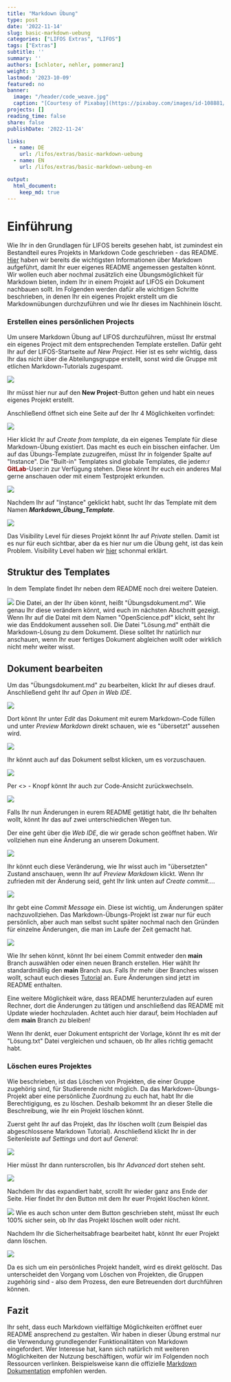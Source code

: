 ```yaml
---
title: "Markdown Übung" 
type: post
date: '2022-11-14' 
slug: basic-markdown-uebung
categories: ["LIFOS Extras", "LIFOS"] 
tags: ["Extras"] 
subtitle: ''
summary: '' 
authors: [schloter, nehler, pommeranz] 
weight: 3
lastmod: '2023-10-09'
featured: no
banner:
  image: "/header/code_weave.jpg"
  caption: "[Courtesy of Pixabay](https://pixabay.com/images/id-108881/)"
projects: []
reading_time: false
share: false
publishDate: '2022-11-24'

links:
  - name: DE
    url: /lifos/extras/basic-markdown-uebung
  - name: EN
    url: /lifos/extras/basic-markdown-uebung-en

output:
  html_document:
    keep_md: true
---
```


# Einführung   
  
Wie Ihr in den Grundlagen für LIFOS bereits gesehen habt, ist zumindest ein Bestandteil eures Projekts in Markdown Code geschrieben - das README. [Hier](/post/eigenesprojekt/#Markdown) haben wir bereits die wichtigsten Informationen über Markdown aufgeführt, damit Ihr euer eigenes README angemessen gestalten könnt. Wir wollen euch aber nochmal zusätzlich eine Übungsmöglichkeit für Markdown bieten, indem Ihr in einem Projekt auf LIFOS ein Dokument nachbauen sollt. Im Folgenden werden dafür alle wichtigen Schritte beschrieben, in denen Ihr ein eigenes Projekt erstellt um die Markdownübungen durchzuführen und wie Ihr dieses im Nachhinein löscht. 

### Erstellen eines persönlichen Projects 

Um unsere Markdown Übung auf LIFOS durchzuführen, müsst Ihr erstmal ein eigenes Project mit dem entsprechenden Template erstellen. Dafür geht Ihr auf der LIFOS-Startseite auf *New Project*. Hier ist es sehr wichtig, dass Ihr das nicht über die Abteilungsgruppe erstellt, sonst wird die Gruppe mit etlichen Markdown-Tutorials zugespamt.

![](/lifos/extras/../grundlagen/gitlaborientierung_newproject.png)

Ihr müsst hier nur auf den **New Project**-Button gehen und habt ein neues eigenes Projekt erstellt. 

Anschließend öffnet sich eine Seite auf der Ihr 4 Möglichkeiten vorfindet: 

![](/lifos/extras/../grundlagen/gitlaborientierung_newprojectoptions.png) 

Hier klickt Ihr auf *Create from template*, da ein eigenes Template für diese Markdown-Übung existiert. Das macht es euch ein bisschen einfacher. Um auf das Übungs-Template zuzugreifen, müsst Ihr in folgender Spalte auf "Instance". Die "Built-in" Templates sind globale Templates, die jedem:r <span style="color: darkred;">**GitLab**</span>-User:in zur Verfügung stehen. Diese könnt Ihr euch ein anderes Mal gerne anschauen oder mit einem Testprojekt erkunden. 

![](/lifos/extras/../grundlagen/gitlaborientierung_newprojectinstance.png) 

Nachdem Ihr auf "Instance" geklickt habt, sucht Ihr das Template mit dem Namen **_Markdown_Übung_Template_**. 
 
![](/lifos/extras/../grundlagen/gitlaborientierung_markdownInstanceTemplate.png) 

Das Visibility Level für dieses Projekt könnt Ihr auf *Private* stellen. Damit ist es nur für euch sichtbar, aber da es hier nur um die Übung geht, ist das kein Problem. Visibility Level haben wir [hier](/lifos/grundlagen/eigenesprojekt#visibility-levels) schonmal erklärt.

## Struktur des Templates

In dem Template findet Ihr neben dem README noch drei weitere Dateien. 

![](/lifos/extras/../grundlagen/gitlaborientierung_uebungtemplate.png) 
Die Datei, an der Ihr üben könnt, heißt "Übungsdokument.md". Wie genau Ihr diese verändern könnt, wird euch im nächsten Abschnitt gezeigt. Wenn Ihr auf die Datei mit dem Namen "OpenScience.pdf" klickt, seht Ihr wie das Enddokument aussehen soll. Die Datei "Lösung.md" enthält die Markdown-Lösung zu dem Dokumemt. Diese solltet Ihr natürlich nur anschauen, wenn Ihr euer fertiges Dokument abgleichen wollt oder wirklich nicht mehr weiter wisst. 

<!-- Warum hast du die Lösung nicht auch in einem Markdown Dokument? hab ich versucht, allerdings "übersetzt" GitLab das direkt, wenn man es nur auf dem Server anschaut, was zu Verwirrungen kommen könnte, wenn man die Lösung in einem Klick anschauen will. (Ich wäre davon genervt, glaube ich) -->

## Dokument bearbeiten

Um das "Übungsdokument.md" zu bearbeiten, klickt Ihr auf dieses drauf. Anschließend geht Ihr auf *Open in Web IDE*. 

![](/lifos/extras/../grundlagen/gitlaborientierung_openuebunginwebide.png) 

Dort könnt Ihr unter *Edit* das Dokument mit eurem Markdown-Code füllen und unter *Preview Markdown* direkt schauen, wie es "übersetzt" aussehen wird. 

![](/lifos/extras/../grundlagen/gitlaborientierung_webidetemplate.png)

Ihr könnt auch auf das Dokument selbst klicken, um es vorzuschauen.

![](/lifos/extras/../grundlagen/gitlaborientierung_preview.png)

Per <> - Knopf könnt Ihr auch zur Code-Ansicht zurückwechseln.

![](/lifos/extras/../grundlagen/gitlaborientierung_code.png)

Falls Ihr nun Änderungen in eurem README getätigt habt, die Ihr behalten wollt, könnt Ihr das auf zwei unterschiedichen Wegen tun. 

Der eine geht über die *Web IDE*, die wir gerade schon geöffnet haben. Wir vollziehen nun eine Änderung an unserem Dokument.

![](/lifos/extras/../grundlagen/gitlabMarkdown_ÄnderungReadMe.png)

Ihr könnt euch diese Veränderung, wie Ihr wisst auch im "übersetzten" Zustand anschauen, wenn Ihr auf *Preview Markdown* klickt. Wenn Ihr zufrieden mit der Änderung seid, geht Ihr link unten auf *Create commit...*.

![](/lifos/extras/../grundlagen/gitlabMarkdown_CreateCommitWebIDE.png)

Ihr gebt eine *Commit Message* ein. Diese ist wichtig, um Änderungen später nachzuvollziehen. Das Markdown-Übungs-Projekt ist zwar nur für euch persönlich, aber auch man selbst sucht später nochmal nach den Gründen für einzelne Änderungen, die man im Laufe der Zeit gemacht hat.

![](/lifos/extras/../grundlagen/gitlabMarkdown_CommitTest.png)

Wie Ihr sehen könnt, könnt Ihr bei einem Commit entweder den **main** Branch auswählen oder einen neuen Branch erstellen. Hier wählt Ihr standardmäßig den **main** Branch aus. Falls Ihr mehr über Branches wissen wollt, schaut euch dieses [Tutorial](https://pandar.netlify.app/post/branches/) an. Eure Änderungen sind jetzt im README enthalten. 

<!-- Link muss aktualisiert werden -->
<!-- Branches waren jetzt im eigene Projekte Teil gar kein Thema mehr - sollte vlt an einer Stelle auch angeschnitten werden. - evtl. im vertiefende Einführung? Hier muss man halt nur den main-Branch auswählen, weil die default Option ist einen neuen zu erstellen (bei jedem Commit) und das wollen wir ja nicht.-->

Eine weitere Möglichkeit wäre, dass README herunterzuladen auf euren Rechner, dort die Änderungen zu tätigen und anschließend das README mit Update wieder hochzuladen. Achtet auch hier darauf, beim Hochladen auf dem **main** Branch zu bleiben! 

Wenn Ihr denkt, euer Dokument entspricht der Vorlage, könnt Ihr es mit der "Lösung.txt" Datei vergleichen und schauen, ob Ihr alles richtig gemacht habt. 
 

### Löschen eures Projektes

Wie beschrieben, ist das Löschen von Projekten, die einer Gruppe zugehörig sind, für Studierende nicht möglich. Da das Markdown-Übungs-Projekt aber eine persönliche Zuordnung zu euch hat, habt Ihr die Berechtigigung, es zu löschen. Deshalb bekommt Ihr an dieser Stelle die Beschreibung, wie Ihr ein Projekt löschen könnt.

Zuerst geht Ihr auf das Projekt, das Ihr löschen wollt (zum Beispiel das abgeschlossene Markdown Tutorial). Anschließend klickt Ihr in der Seitenleiste auf *Settings* und dort auf *General*: 

![](/lifos/extras/../grundlagen/gitlabMarkdown_DeleteProject.png)

Hier müsst Ihr dann runterscrollen, bis Ihr *Advanced* dort stehen seht.

![](/lifos/extras/../grundlagen/gitlabMarkdown_AdvancedPrjectSet.png)

Nachdem Ihr das expandiert habt, scrollt Ihr wieder ganz ans Ende der Seite. Hier findet Ihr den Button mit dem Ihr euer Projekt löschen könnt. 

![](/lifos/extras/../grundlagen/gitlabMarkdown_DeleteProjectButton.png)
Wie es auch schon unter dem Button geschrieben steht, müsst Ihr euch 100% sicher sein, ob Ihr das Projekt löschen wollt oder nicht. 

Nachdem Ihr die Sicherheitsabfrage bearbeitet habt, könnt Ihr euer Projekt dann löschen. 

![](/lifos/extras/../grundlagen/gitlabMarkdown_DeleteProjectCheck.png)

Da es sich um ein persönliches Projekt handelt, wird es direkt gelöscht. Das unterscheidet den Vorgang vom Löschen von Projekten, die Gruppen zugehörig sind - also dem Prozess, den eure Betreuenden dort durchführen können.

## Fazit
Ihr seht, dass euch Markdown vielfältige Möglichkeiten eröffnet euer README ansprechend zu gestalten. Wir haben in dieser Übung erstmal nur die Verwendung grundlegender Funktionalitäten von Markdown eingefordert. Wer Interesse hat, kann sich natürlich mit weiteren Möglichkeiten der Nutzung beschäftigen, wofür wir im Folgenden noch Ressourcen verlinken. Beispielsweise kann die offizielle [Markdown Dokumentation](https://www.markdownguide.org/extended-syntax/) empfohlen werden. 

<!--## Subgruppen

Das zweite große Thema dieses Tutorials ist nur für einen Teil von euch relevant. Hier wird man hinverlinkt, wenn man in den Visibility-Einstellungen keine passende Option für das eigene Projekt gefunden hat. 

Die Lösung kann durch sogenannte Subgruppen erreicht werden. Dabei wird aus der übergeordneten Elterngruppe der Abteilung eine Subgruppe gebildet, in der nur spezifische Personen der übergeordneten Gruppe eingeladen sein können. In jeder Elterngruppe können beliebig viele Subgruppen existieren. Benutzt dieses Tool aber bitte wirklich nur, wenn es die Lage des Datenschutzes nicht anders zulässt.

Außerdem kann man Subgruppen für folgendes benutzen: 

1. gut zum organisieren größerer Projekte
2. man kann jedem User eine andere Rolle geben (z.B. was er alles bearbeiten kann und was nicht)

### Subgruppen erstellen 

Um eine Subgruppe zu erstellen, müsst Ihr unter *Menu* und *Groups* auf **Your Groups** gehen. 

![](/lifos/extras//post/gitlabMarkdown_createSubgroups.png)

Anschließend wählt Ihr die Gruppe aus in der Ihr für euer Projekt eine Subgruppe erstellen wollt. In der Gruppe geht Ihr oben rechts auf **New Subgroup**. 

![](/lifos/extras//post/gitlabMarkdown_createSubgroups2.png)

Danach öffnet sich noch ein Fenster bei dem Ihr auf **Create Groups** klickt. Danach öffnet sich eine Seite in der Ihr alle möglichen Einstellungen für euer Projekt festlegen könnt. 

Zum einen könnt Ihr festlegen,  ob nur Ihr diese Gruppe benutzt oder ob Ihr auch Projektpartner*innen habt. Diese könnt Ihr darunter direkt einladen über Ihre Mailadressen. 

Eure erstellte Subgruppe findet Ihr dann auf der Startseite der übergeordneten Gruppe.

![](/lifos/extras//post/gitlabMarkdown_seeSubgroups.png)

### Projekt in einer Subgruppe erstellen

Nachdem Ihr die Subgruppe erstellt habt, könnt Ihr hier ganz normal ein Projekt erstellen, wie Ihr es von normalen Gruppen gewöhnt seid. Falls Ihr das nochmal auffrischen wollt, hier ist der [Link](https://pandar.netlify.app/post/lifos-orientierung#projekt-erstellen).

Nachdem Ihr dieses Projekt erstellt habt, könnt Ihr euch unter **Settings** und *General* die Visibility-Features anschauen. 

![](/lifos/extras//post/gitlabMarkdown_subgroupVisibility.png)

Wie Ihr unter **Repository** sehen könnt, sind nur Projektmitglieder dazu in der Lage Dateien in diesem Projekt anzuschauen oder zu bearbeiten. 

## Fazit
Subgruppen bieten eine weitere Organisationsstruktur innerhalb einer Gruppe. Hier sollten sie allerdings nur benutzt werden, wenn aus Datenschutz-Technischen Gründen keine andere Option übrig bleiben sollte.  -->
